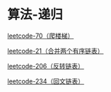 # 算法-递归

[leetcode-70（爬楼梯）](/classify/algorithm/title/leetcode-70)

[leetcode-21（合并两个有序链表）](/classify/algorithm/title/leetcode-21)

[leetcode-206（反转链表）](/classify/algorithm/title/leetcode-206)

[leetcode-234（回文链表）](/classify/algorithm/title/leetcode-234)